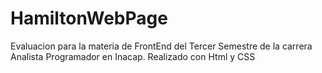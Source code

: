 # HamiltonWebPage
Evaluacion para la materia de FrontEnd del Tercer Semestre de la carrera Analista Programador en Inacap. Realizado con Html y CSS
